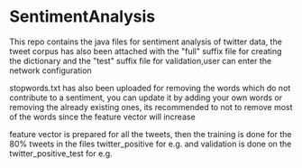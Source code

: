SentimentAnalysis
=================

This repo contains the java files for sentiment analysis of twitter data, 
the tweet corpus has also been attached with the "full" suffix file for creating the dictionary and the 
"test" suffix file for validation,user can enter the network configuration

stopwords.txt has also been uploaded for removing the words which do not contribute to a sentiment, you can update
it by adding your own words or removing the already existing ones, its recommended to not to remove most of the words
since the feature vector will increase

feature vector is prepared for all the tweets, then the training is done for the 80% tweets in the files twitter_positive for e.g.
and validation is done on the twitter_positive_test for e.g.

